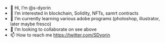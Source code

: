 - 👋 Hi, I’m @s-dyorin
- 👀 I’m interested in blockchain, Solidity, NFTs, samrt contracts
- 🌱 I’m currently learning various adobe programs (photoshop, illustrator, later maybe fresco)
- 💞️ I’m looking to collaborate on see above
- 📫 How to reach me https://twitter.com/SDyorin

<!---
s-dyorin/s-dyorin is a ✨ special ✨ repository because its `README.md` (this file) appears on your GitHub profile.
You can click the Preview link to take a look at your changes.
--->
